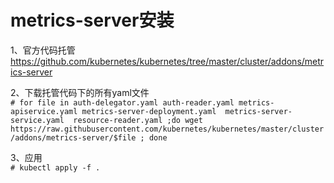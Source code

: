 metrics-server安装
====================
1、官方代码托管  
https://github.com/kubernetes/kubernetes/tree/master/cluster/addons/metrics-server  

2、下载托管代码下的所有yaml文件  
``` # for file in auth-delegator.yaml auth-reader.yaml metrics-apiservice.yaml metrics-server-deployment.yaml  metrics-server-service.yaml  resource-reader.yaml ;do wget https://raw.githubusercontent.com/kubernetes/kubernetes/master/cluster/addons/metrics-server/$file ; done ```  

3、应用  
``` # kubectl apply -f . ```  
